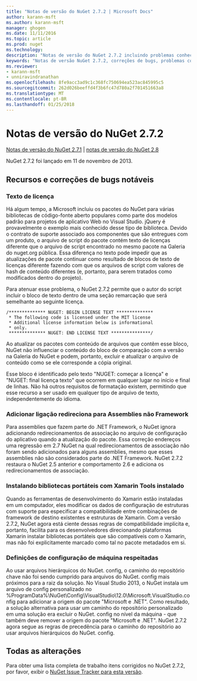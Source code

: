 ```yaml
---
title: "Notas de versão do NuGet 2.7.2 | Microsoft Docs"
author: karann-msft
ms.author: karann-msft
manager: ghogen
ms.date: 11/11/2016
ms.topic: article
ms.prod: nuget
ms.technology: 
description: "Notas de versão do NuGet 2.7.2 incluindo problemas conhecidos, correções de bug, recursos adicionados e DCRs."
keywords: "Notas de versão NuGet 2.7.2, correções de bugs, problemas conhecidos, adicionaram recursos, DCRs"
ms.reviewer:
- karann-msft
- unniravindranathan
ms.openlocfilehash: 8fe9acc3ad9c1c368fc750694ea523ac845995c5
ms.sourcegitcommit: 262d026beeffd4f3b6fc47d780a2f701451663a8
ms.translationtype: MT
ms.contentlocale: pt-BR
ms.lasthandoff: 01/25/2018
---
```

# <a name="nuget-272-release-notes"></a>Notas de versão do NuGet 2.7.2

[Notas de versão do NuGet 2.7.1](../release-notes/nuget-2.7.1.md) | [notas de versão do NuGet 2.8](../release-notes/nuget-2.8.md)

NuGet 2.7.2 foi lançado em 11 de novembro de 2013.

## <a name="noteworthy-bug-fixes-and-features"></a>Recursos e correções de bugs notáveis

### <a name="license-text"></a>Texto de licença
Há algum tempo, a Microsoft incluiu os pacotes do NuGet para várias bibliotecas de código-fonte aberto populares como parte dos modelos padrão para projetos de aplicativo Web no Visual Studio. jQuery é provavelmente o exemplo mais conhecido desse tipo de biblioteca. Devido o contrato de suporte associado aos componentes que são entregues com um produto, o arquivo de script do pacote contém texto de licenças diferente que o arquivo de script encontrado no mesmo pacote na Galeria do nuget.org pública. Essa diferença no texto pode impedir que as atualizações de pacote continuar como resultado de blocos de texto de licenças diferente fazendo com que os arquivos de script com valores de hash de conteúdo diferentes (e, portanto, para serem tratados como modificados dentro do projeto).

Para atenuar esse problema, o NuGet 2.7.2 permite que o autor do script incluir o bloco de texto dentro de uma seção remarcação que será semelhante ao seguinte licença.

    /************** NUGET: BEGIN LICENSE TEXT **************
     * The following code is licensed under the MIT license
     * Additional license information below is informational
     * only.
     ************** NUGET: END LICENSE TEXT ***************/

Ao atualizar os pacotes com conteúdo de arquivos que contêm esse bloco, NuGet não influenciar o conteúdo do bloco de comparação com a versão na Galeria do NuGet e podem, portanto, excluir e atualizar o arquivo de conteúdo como se ele corresponde a cópia original.

Esse bloco é identificado pelo texto "NUGET: começar a licença" e "NUGET: final licença texto" que ocorrem em qualquer lugar no início e final de linhas.  Não há outros requisitos de formatação existem, permitindo que esse recurso a ser usado em qualquer tipo de arquivo de texto, independentemente do idioma.

### <a name="add-binding-redirects-for-non-framework-assemblies"></a>Adicionar ligação redireciona para Assemblies não Framework
Para assemblies que fazem parte do .NET Framework, o NuGet ignora adicionando redirecionamentos de associação no arquivo de configuração do aplicativo quando a atualização do pacote. Essa correção endereços uma regressão em 2.7 NuGet na qual redirecionamentos de associação não foram sendo adicionados para alguns assemblies, mesmo que esses assemblies não são considerados parte do .NET Framework. NuGet 2.7.2 restaura o NuGet 2.5 anterior e comportamento 2.6 e adiciona os redirecionamentos de associação.

### <a name="installing-portable-libraries-with-xamarin-tools-installed"></a>Instalando bibliotecas portáteis com Xamarin Tools instalado
Quando as ferramentas de desenvolvimento do Xamarin estão instaladas em um computador, eles modificar os dados de configuração de estruturas com suporte para especificar a compatibilidade entre combinações de framework de destino existentes e estruturas de Xamarin. Com a versão 2.7.2, NuGet agora está ciente dessas regras de compatibilidade implícita e, portanto, facilita para os desenvolvedores direcionando plataformas Xamarin instalar bibliotecas portáteis que são compatíveis com o Xamarin, mas não foi explicitamente marcado como tal no pacote metadados em si.

### <a name="machine-wide-configuration-settings-honored"></a>Definições de configuração de máquina respeitadas
Ao usar arquivos hierárquicos do NuGet. config, o caminho do repositório chave não foi sendo cumprido para arquivos do NuGet. config mais próximos para a raiz da solução. No Visual Studio 2013, o NuGet instala um arquivo de config personalizado no %ProgramData%\NuGet\Config\VisualStudio\12.0\Microsoft.VisualStudio.config para adicionar a origem do pacote "Microsoft e .NET". Como resultado, a solução alternativa para usar um caminho do repositório personalizado em uma solução era excluir o NuGet. config no nível da máquina - que também deve remover a origem do pacote "Microsoft e .NET". NuGet 2.7.2 agora segue as regras de precedência para o caminho do repositório ao usar arquivos hierárquicos do NuGet. config.

## <a name="all-changes"></a>Todas as alterações
Para obter uma lista completa de trabalho itens corrigidos no NuGet 2.7.2, por favor, exibir o [NuGet Issue Tracker para esta versão](https://nuget.codeplex.com/workitem/list/advanced?keyword=&status=All&type=All&priority=All&release=NuGet%202.7.2&assignedTo=All&component=All&sortField=LastUpdatedDate&sortDirection=Descending&page=0&reasonClosed=Fixed).

